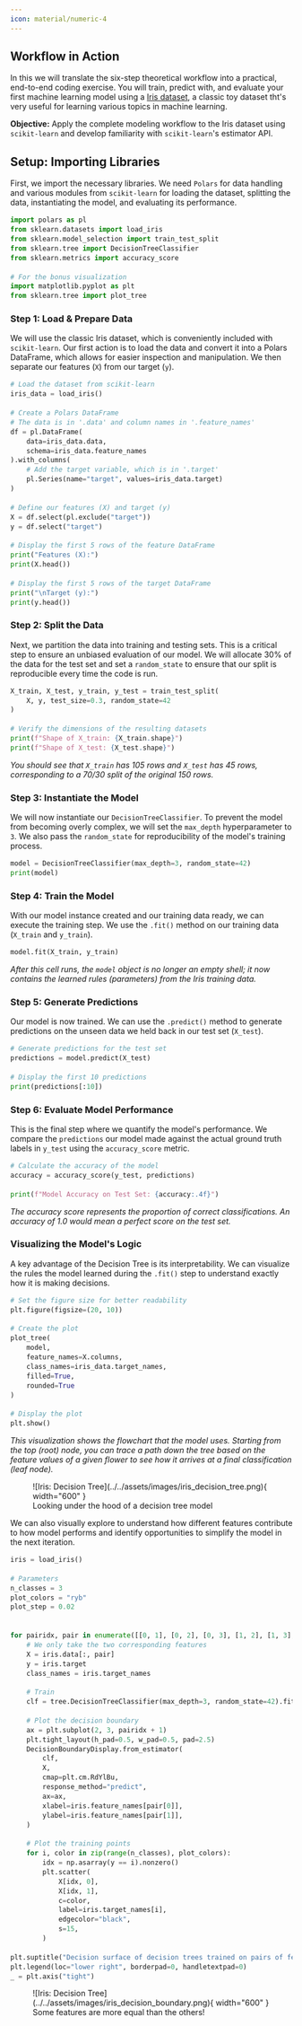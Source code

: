 ```yaml
---
icon: material/numeric-4
---
```



## Workflow in Action

In this we will translate the six-step theoretical workflow into a practical, end-to-end coding exercise. You will train, predict with, and evaluate your first machine learning model using a [Iris dataset](https://scikit-learn.org/stable/modules/generated/sklearn.datasets.load_iris.html), a classic toy dataset tht's very useful for learning various topics in machine learning.

**Objective:** Apply the complete modeling workflow to the Iris dataset using `scikit-learn` and develop familiarity with `scikit-learn`'s estimator API.

## Setup: Importing Libraries

First, we import the necessary libraries. We need `Polars` for data handling and various modules from `scikit-learn` for loading the dataset, splitting the data, instantiating the model, and evaluating its performance.

```python
import polars as pl
from sklearn.datasets import load_iris
from sklearn.model_selection import train_test_split
from sklearn.tree import DecisionTreeClassifier
from sklearn.metrics import accuracy_score

# For the bonus visualization
import matplotlib.pyplot as plt
from sklearn.tree import plot_tree
```

### Step 1: Load & Prepare Data

We will use the classic Iris dataset, which is conveniently included with `scikit-learn`. Our first action is to load the data and convert it into a Polars DataFrame, which allows for easier inspection and manipulation. We then separate our features (`X`) from our target (`y`).

```python
# Load the dataset from scikit-learn
iris_data = load_iris()

# Create a Polars DataFrame
# The data is in '.data' and column names in '.feature_names'
df = pl.DataFrame(
    data=iris_data.data,
    schema=iris_data.feature_names
).with_columns(
    # Add the target variable, which is in '.target'
    pl.Series(name="target", values=iris_data.target)
)

# Define our features (X) and target (y)
X = df.select(pl.exclude("target"))
y = df.select("target")

# Display the first 5 rows of the feature DataFrame
print("Features (X):")
print(X.head())

# Display the first 5 rows of the target DataFrame
print("\nTarget (y):")
print(y.head())
```

### Step 2: Split the Data

Next, we partition the data into training and testing sets. This is a critical step to ensure an unbiased evaluation of our model. We will allocate 30% of the data for the test set and set a `random_state` to ensure that our split is reproducible every time the code is run.

```python
X_train, X_test, y_train, y_test = train_test_split(
    X, y, test_size=0.3, random_state=42
)

# Verify the dimensions of the resulting datasets
print(f"Shape of X_train: {X_train.shape}")
print(f"Shape of X_test: {X_test.shape}")
```
*You should see that `X_train` has 105 rows and `X_test` has 45 rows, corresponding to a 70/30 split of the original 150 rows.*

### Step 3: Instantiate the Model

We will now instantiate our `DecisionTreeClassifier`. To prevent the model from becoming overly complex, we will set the `max_depth` hyperparameter to `3`. We also pass the `random_state` for reproducibility of the model's training process.

```python
model = DecisionTreeClassifier(max_depth=3, random_state=42)
print(model)
```

### Step 4: Train the Model

With our model instance created and our training data ready, we can execute the training step. We use the `.fit()` method on our training data (`X_train` and `y_train`).

```python
model.fit(X_train, y_train)
```
*After this cell runs, the `model` object is no longer an empty shell; it now contains the learned rules (parameters) from the Iris training data.*

### Step 5: Generate Predictions

Our model is now trained. We can use the `.predict()` method to generate predictions on the unseen data we held back in our test set (`X_test`).

```python
# Generate predictions for the test set
predictions = model.predict(X_test)

# Display the first 10 predictions
print(predictions[:10])
```

### Step 6: Evaluate Model Performance

This is the final step where we quantify the model's performance. We compare the `predictions` our model made against the actual ground truth labels in `y_test` using the `accuracy_score` metric.

```python
# Calculate the accuracy of the model
accuracy = accuracy_score(y_test, predictions)

print(f"Model Accuracy on Test Set: {accuracy:.4f}")
```
*The accuracy score represents the proportion of correct classifications. An accuracy of 1.0 would mean a perfect score on the test set.*

### Visualizing the Model's Logic

A key advantage of the Decision Tree is its interpretability. We can visualize the rules the model learned during the `.fit()` step to understand exactly how it is making decisions.

```python
# Set the figure size for better readability
plt.figure(figsize=(20, 10))

# Create the plot
plot_tree(
    model,
    feature_names=X.columns,
    class_names=iris_data.target_names,
    filled=True,
    rounded=True
)

# Display the plot
plt.show()
```
*This visualization shows the flowchart that the model uses. Starting from the top (root) node, you can trace a path down the tree based on the feature values of a given flower to see how it arrives at a final classification (leaf node).*

<figure markdown="span">
    ![Iris: Decision Tree](../../assets/images/iris_decision_tree.png){ width="600" }
  <figcaption>Looking under the hood of a decision tree model</figcaption>
</figure>

We can also visually explore to understand how different features contribute to how model performs and identify opportunities to simplify the model in the next iteration.

```python
iris = load_iris()

# Parameters
n_classes = 3
plot_colors = "ryb"
plot_step = 0.02


for pairidx, pair in enumerate([[0, 1], [0, 2], [0, 3], [1, 2], [1, 3], [2, 3]]):
    # We only take the two corresponding features
    X = iris.data[:, pair]
    y = iris.target
    class_names = iris.target_names

    # Train
    clf = tree.DecisionTreeClassifier(max_depth=3, random_state=42).fit(X, y)

    # Plot the decision boundary
    ax = plt.subplot(2, 3, pairidx + 1)
    plt.tight_layout(h_pad=0.5, w_pad=0.5, pad=2.5)
    DecisionBoundaryDisplay.from_estimator(
        clf,
        X,
        cmap=plt.cm.RdYlBu,
        response_method="predict",
        ax=ax,
        xlabel=iris.feature_names[pair[0]],
        ylabel=iris.feature_names[pair[1]],
    )

    # Plot the training points
    for i, color in zip(range(n_classes), plot_colors):
        idx = np.asarray(y == i).nonzero()
        plt.scatter(
            X[idx, 0],
            X[idx, 1],
            c=color,
            label=iris.target_names[i],
            edgecolor="black",
            s=15,
        )

plt.suptitle("Decision surface of decision trees trained on pairs of features")
plt.legend(loc="lower right", borderpad=0, handletextpad=0)
_ = plt.axis("tight")
```
<figure markdown="span">
    ![Iris: Decision Tree](../../assets/images/iris_decision_boundary.png){ width="600" }
  <figcaption>Some features are more equal than the others!</figcaption>
</figure>

